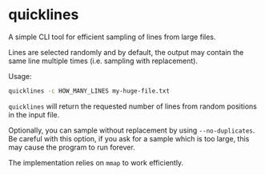 # quicklines

A simple CLI tool for efficient sampling of lines from large files.

Lines are selected randomly and by default, the output may contain the same line multiple times
(i.e. sampling with replacement).

Usage:

```bash
quicklines -c HOW_MANY_LINES my-huge-file.txt
```

`quicklines` will return the requested number of lines from random positions in the input file.

Optionally, you can sample without replacement by using `--no-duplicates`. 
Be careful with this option, if you ask for a sample which is too large, this may cause the program
to run forever.

The implementation relies on `mmap` to work efficiently.